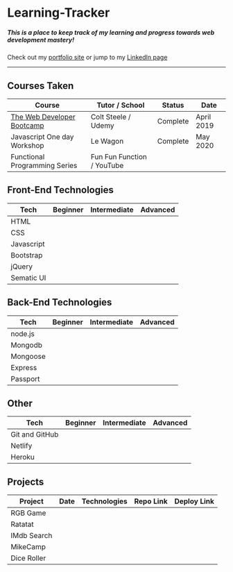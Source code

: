 # Learning-Tracker
##### This is a place to keep track of my learning and progress towards web development mastery!
Check out my [portfolio site](http://www.mikeback.me "mikeback.me") or jump to my [LinkedIn page](https://www.linkedin.com/in/mikeback "linkedin.com/in/mikeback")

---

## Courses Taken
| Course | Tutor / School | Status |  Date |
|--------|----------------|--------|-------|
|[The Web Developer Bootcamp](https://www.udemy.com/course/the-web-developer-bootcamp "The Web Developers Bootcamp")|Colt Steele / Udemy|Complete|April 2019|
|Javascript One day Workshop | Le Wagon | Complete | May 2020
|Functional Programming Series | Fun Fun Function / YouTube |


## Front-End Technologies
| Tech        | Beginner | Intermediate | Advanced | 
|-------------|----------|--------------|----------|
|HTML         |          |   |   |
|CSS          |          |   |   |
|Javascript   |          |   |   |
|Bootstrap    |          |   |   |
|jQuery       |          |   |   |
|Sematic UI   |          |   |   |

## Back-End Technologies
| Tech    | Beginner | Intermediate | Advanced | 
|---------|----------|--------------|----------|
|node.js  |          |              |   |
|Mongodb  |          |              |   |
|Mongoose |          |              |   |
|Express  |          |              |   |
|Passport |          |              |   |


## Other  
| Tech            | Beginner | Intermediate | Advanced | 
|-----------------|----------|--------------|----------|
|Git and GitHub   |          |              |          |
|Netlify          |
|Heroku

## Projects
| Project      | Date | Technologies | Repo Link |  Deploy Link |
|--------------|------|--------------|-----------|--------------|
|RGB Game      |   |   |
|Ratatat       |   |   |
|IMdb Search   |   |   |
|MikeCamp      |   |   |
|Dice Roller   |   |   |
